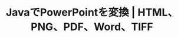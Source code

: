 ---
title: JavaでPowerPointを変換 | HTML、PNG、PDF、Word、TIFF
linktitle: PowerPointを変換
type: docs
weight: 20
url: /ja/java/convert-powerpoint/
description: この記事では、PowerPoint（PPT、PPTX、ODP）をHTML、PNG、PDF、Word、TIFFなどの異なる形式に変換するために使用できるJavaのトピックとサンプルコードをリストします。
---